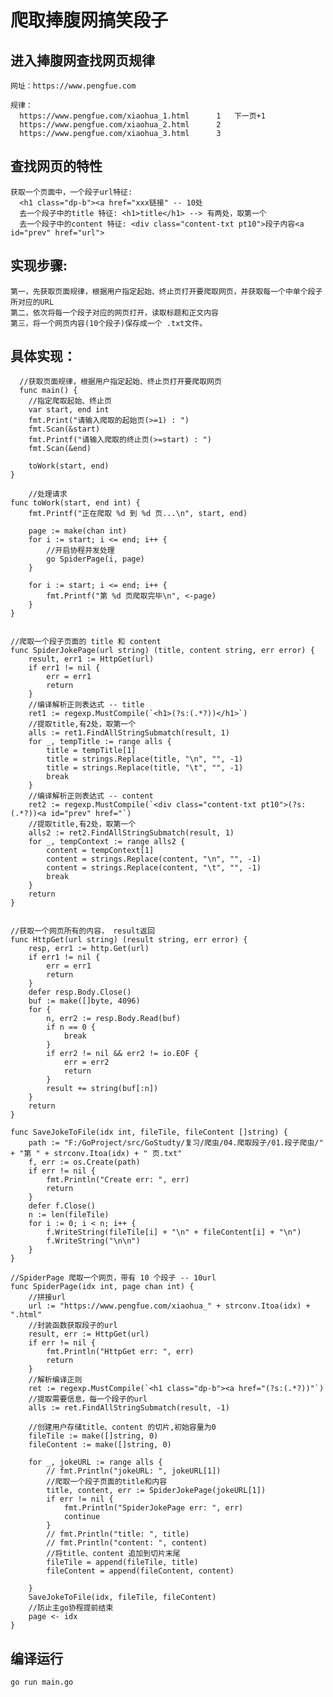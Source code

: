 # 爬取捧腹网搞笑段子

## 进入捧腹网查找网页规律
    网址：https://www.pengfue.com
  
    规律：
      https://www.pengfue.com/xiaohua_1.html      1   下一页+1
      https://www.pengfue.com/xiaohua_2.html      2
      https://www.pengfue.com/xiaohua_3.html      3
    
## 查找网页的特性
    获取一个页面中，一个段子url特征: 
      <h1 class="dp-b"><a href="xxx链接" -- 10处
      去一个段子中的title 特征: <h1>title</h1> --> 有两处，取第一个
      去一个段子中的content 特征: <div class="content-txt pt10">段子内容<a id="prev" href="url">
    
## 实现步骤:
    第一，先获取页面规律，根据用户指定起始、终止页打开要爬取网页，并获取每一个中单个段子所对应的URL
    第二，依次将每一个段子对应的网页打开，读取标题和正文内容
    第三，将一个网页内容(10个段子)保存成一个 .txt文件。
    
## 具体实现：
      //获取页面规律，根据用户指定起始、终止页打开要爬取网页
      func main() {
		//指定爬取起始、终止页
		var start, end int
		fmt.Print("请输入爬取的起始页(>=1) : ")
		fmt.Scan(&start)
		fmt.Printf("请输入爬取的终止页(>=start) : ")
		fmt.Scan(&end)

		toWork(start, end)
	}
	    
        //处理请求    
	func toWork(start, end int) {
		fmt.Printf("正在爬取 %d 到 %d 页...\n", start, end)

		page := make(chan int)
		for i := start; i <= end; i++ {
			//开启协程并发处理
			go SpiderPage(i, page)
		}

		for i := start; i <= end; i++ {
			fmt.Printf("第 %d 页爬取完毕\n", <-page)
		}
	}
	 
	
	//爬取一个段子页面的 title 和 content
	func SpiderJokePage(url string) (title, content string, err error) {
		result, err1 := HttpGet(url)
		if err1 != nil {
			err = err1
			return
		}
		//编译解析正则表达式	-- title
		ret1 := regexp.MustCompile(`<h1>(?s:(.*?))</h1>`)
		//提取title,有2处，取第一个
		alls := ret1.FindAllStringSubmatch(result, 1)
		for _, tempTitle := range alls {
			title = tempTitle[1]
			title = strings.Replace(title, "\n", "", -1)
			title = strings.Replace(title, "\t", "", -1)
			break
		}
		//编译解析正则表达式	-- content
		ret2 := regexp.MustCompile(`<div class="content-txt pt10">(?s:(.*?))<a id="prev" href="`)
		//提取title,有2处，取第一个
		alls2 := ret2.FindAllStringSubmatch(result, 1)
		for _, tempContext := range alls2 {
			content = tempContext[1]
			content = strings.Replace(content, "\n", "", -1)
			content = strings.Replace(content, "\t", "", -1)
			break
		}
		return
	}
	
	
	//获取一个网页所有的内容， result返回
	func HttpGet(url string) (result string, err error) {
		resp, err1 := http.Get(url)
		if err1 != nil {
			err = err1
			return
		}
		defer resp.Body.Close()
		buf := make([]byte, 4096)
		for {
			n, err2 := resp.Body.Read(buf)
			if n == 0 {
				break
			}
			if err2 != nil && err2 != io.EOF {
				err = err2
				return
			}
			result += string(buf[:n])
		}
		return
	}

	func SaveJokeToFile(idx int, fileTile, fileContent []string) {
		path := "F:/GoProject/src/GoStudty/复习/爬虫/04.爬取段子/01.段子爬虫/" + "第 " + strconv.Itoa(idx) + " 页.txt"
		f, err := os.Create(path)
		if err != nil {
			fmt.Println("Create err: ", err)
			return
		}
		defer f.Close()
		n := len(fileTile)
		for i := 0; i < n; i++ {
			f.WriteString(fileTile[i] + "\n" + fileContent[i] + "\n")
			f.WriteString("\n\n")
		}
	}

	//SpiderPage 爬取一个网页，带有 10 个段子 -- 10url
	func SpiderPage(idx int, page chan int) {
		//拼接url
		url := "https://www.pengfue.com/xiaohua_" + strconv.Itoa(idx) + ".html"
		//封装函数获取段子的url
		result, err := HttpGet(url)
		if err != nil {
			fmt.Println("HttpGet err: ", err)
			return
		}
		//解析编译正则
		ret := regexp.MustCompile(`<h1 class="dp-b"><a href="(?s:(.*?))"`)
		//提取需要信息，每一个段子的url
		alls := ret.FindAllStringSubmatch(result, -1)

		//创建用户存储title、content 的切片,初始容量为0
		fileTile := make([]string, 0)
		fileContent := make([]string, 0)

		for _, jokeURL := range alls {
			// fmt.Println("jokeURL: ", jokeURL[1])
			//爬取一个段子页面的title和内容
			title, content, err := SpiderJokePage(jokeURL[1])
			if err != nil {
				fmt.Println("SpiderJokePage err: ", err)
				continue
			}
			// fmt.Println("title: ", title)
			// fmt.Println("content: ", content)
			//将title、content 追加到切片末尾
			fileTile = append(fileTile, title)
			fileContent = append(fileContent, content)

		}
		SaveJokeToFile(idx, fileTile, fileContent)
		//防止主go协程提前结束
		page <- idx
	}


## 编译运行
	go run main.go
	
	
	
	
	
	
